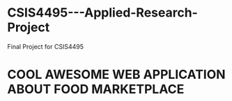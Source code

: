 # CSIS4495---Applied-Research-Project
Final Project for CSIS4495
# COOL AWESOME WEB APPLICATION ABOUT FOOD MARKETPLACE
